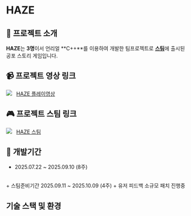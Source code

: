 # HAZE

## 👻 프로젝트 소개
**HAZE**는 **3명**이서 언리얼 **C++**를 이용하여 개발한 팀프로젝트로 <u>**스팀**</u>에 출시된 공포 스토리 게임입니다. 
<br>

## 📹 프로젝트 영상 링크 
![](https://img.shields.io/badge/YouTube-FF0000?style=for-the-badge&logo=youtube&logoColor=white)&nbsp;&nbsp;
[HAZE 플레이영상](https://youtu.be/poInxu4GCr4 "HAZE 영상")
<br>

## 🎮 프로젝트 스팀 링크
![](https://img.shields.io/badge/Steam-000000?style=for-the-badge&logo=steam&logoColor=white)&nbsp;&nbsp;
[HAZE 스팀](https://store.steampowered.com/app/4041900/Haze/ "HAZE 스팀링크")
<br>

## 📆 개발기간
+ 2025.07.22 ~ 2025.09.10 (8주)
<br>
+ 스팀준비기간 2025.09.11 ~ 2025.10.09 (4주)
+ 유저 피드백 소규모 패치 진행중

## 기술 스택 및 환경
